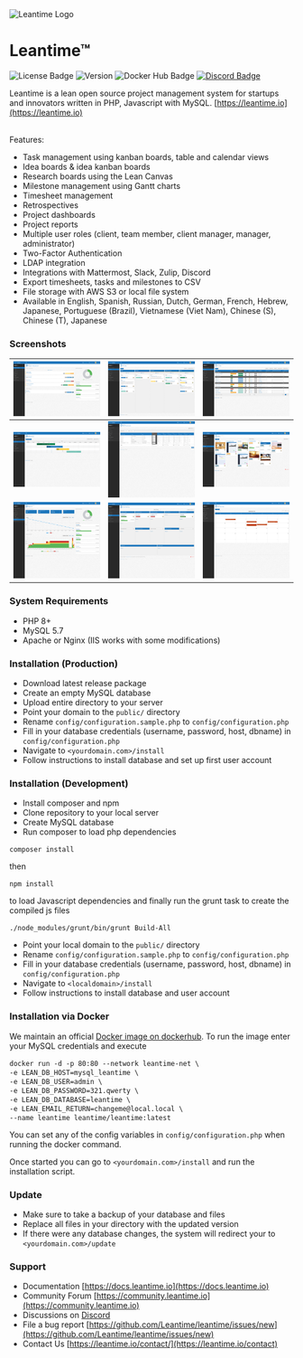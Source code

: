 
<img src="https://leantime.io/logos/leantime-logo-transparentBg-landscape-1500.png" alt="Leantime Logo" width="300"/>

# Leantime&trade; #

![License Badge](https://img.shields.io/github/license/leantime/leantime?style=flat-square) 
![Version](https://img.shields.io/github/package-json/v/leantime/leantime/master?style=flat-square)
![Docker Hub Badge](https://img.shields.io/docker/pulls/leantime/leantime?style=flat-square)
<a href="https://discord.gg/4zMzJtAq9z">![Discord Badge](https://img.shields.io/discord/990001288026677318?label=Discord&style=flat-square)</a>
<br />

Leantime is a lean open source project management system for startups and innovators written in PHP, Javascript with MySQL. [https://leantime.io](https://leantime.io)
<br /><br />

Features:
* Task management using kanban boards, table and calendar views
* Idea boards & idea kanban boards
* Research boards using the Lean Canvas
* Milestone management using Gantt charts
* Timesheet management
* Retrospectives
* Project dashboards
* Project reports
* Multiple user roles (client, team member, client manager, manager, administrator)
* Two-Factor Authentication
* LDAP integration
* Integrations with Mattermost, Slack, Zulip, Discord
* Export timesheets, tasks and milestones to CSV
* File storage with AWS S3 or local file system 
* Available in English, Spanish, Russian, Dutch, German, French, Hebrew, Japanese, Portuguese (Brazil), Vietnamese (Viet Nam), Chinese (S), Chinese (T), Japanese


### Screenshots ###

| ![alt text](public/images/Screenshots/Dashboard.png "Dashboard")        | ![alt text](public/images/Screenshots/TodoKanban.png "Kanban Board")  | ![alt text](public/images/Screenshots/ToDoTable.png "Grouped To-Dos") |
| ------------------------------------------------------------------------|:--------------------------------------------------------------------:| :--------------------------------------------------------------------: |
| ![alt text](public/images/Screenshots/MilestoneGantt.png "Milestone Gantt Charts") | ![alt text](public/images/Screenshots/TimesheetsShowMy.png "My Timesheets") | ![alt text](public/images/Screenshots/Ideaboards.png "Idea Board")   |
| ![alt text](public/images/Screenshots/Reports.png "Report Screens")   | ![alt text](public/images/Screenshots/LeanCanvas.png "Lean Canvas")    | ![alt text](public/images/Screenshots/MyCalendar.png "My Calendar") |

### System Requirements ###

* PHP 8+
* MySQL 5.7
* Apache or Nginx (IIS works with some modifications)

### Installation (Production) ###

* Download latest release package
* Create an empty MySQL database
* Upload entire directory to your server 
* Point your domain to the `public/` directory
* Rename `config/configuration.sample.php` to `config/configuration.php`
* Fill in your database credentials (username, password, host, dbname) in `config/configuration.php`
* Navigate to `<yourdomain.com>/install`
* Follow instructions to install database and set up first user account

### Installation (Development) ###

* Install composer and npm
* Clone repository to your local server
* Create MySQL database
* Run composer to load php dependencies
```
composer install
```
then
```
npm install
```
to load Javascript dependencies and finally run the grunt task to create the compiled js files
```
./node_modules/grunt/bin/grunt Build-All
```
* Point your local domain to the `public/` directory
* Rename `config/configuration.sample.php` to `config/configuration.php`
* Fill in your database credentials (username, password, host, dbname) in `config/configuration.php`
* Navigate to `<localdomain>/install`
* Follow instructions to install database and user account

### Installation via Docker ###

We maintain an official <a href="https://hub.docker.com/r/leantime/leantime">Docker image on dockerhub</a>. 
To run the image enter your MySQL credentials and execute

```
docker run -d -p 80:80 --network leantime-net \
-e LEAN_DB_HOST=mysql_leantime \
-e LEAN_DB_USER=admin \
-e LEAN_DB_PASSWORD=321.qwerty \
-e LEAN_DB_DATABASE=leantime \
-e LEAN_EMAIL_RETURN=changeme@local.local \
--name leantime leantime/leantime:latest
```

You can set any of the config variables in `config/configuration.php` when running the docker command.

Once started you can go to `<yourdomain.com>/install` and run the installation script.

### Update ###

* Make sure to take a backup of your database and files
* Replace all files in your directory with the updated version
* If there were any database changes, the system will redirect your to `<yourdomain.com>/update`

### Support ###
* Documentation [https://docs.leantime.io](https://docs.leantime.io)
* Community Forum [https://community.leantime.io](https://community.leantime.io)
* Discussions on [Discord](https://discord.gg/4zMzJtAq9z)
* File a bug report [https://github.com/Leantime/leantime/issues/new](https://github.com/Leantime/leantime/issues/new)
* Contact Us [https://leantime.io/contact/](https://leantime.io/contact)
